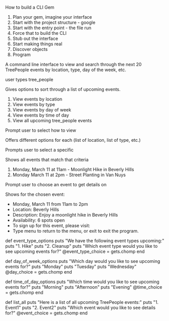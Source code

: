 

How to build a CLI Gem
  1. Plan your gem, imagine your interface
  2. Start with the project structure - google
  3. Start with the entry point - the file run
  4. Force that to build the CLI
5. Stub out the interface
6. Start making things real
7. Discover objects
8. Program

A command line interface to view and search through the next 20 TreePeople events by location, type, day of the week, etc.

user types tree_people

Gives options to sort through a list of upcoming events.

1. View events by location
2. View events by type
3. View events by day of week
4. View events by time of day
5. View all upcoming tree_people events

  Prompt user to select how to view

Offers different options for each (list of location, list of type, etc.)

  Prompts user to select a specific

Shows all events that match that criteria
1. Monday, March 11 at 11am - Moonlight Hike in Beverly Hills
2. Monday March 11 at 2pm - Street Planting in Van Nuys

  Prompt user to choose an event to get details on

Shows for the chosen event:
- Monday, March 11 from 11am to 2pm
- Location: Beverly Hills
- Description: Enjoy a moonlight hike in Beverly Hills
- Availability: 6 spots open
- To sign up for this event, please visit: <URL>
- Type menu to return to the menu, or exit to exit the program.





def event_type_options
  puts "We have the following event types upcoming:"
  puts "1. Hike"
  puts "2. Cleanup"
  puts "Which event type would you like to see upcoming events for?"
  @event_type_choice = gets.chomp
end

def day_of_week_options
  puts "Which day would you like to see upcoming events for?"
  puts "Monday"
  puts "Tuesday"
  puts "Wednesday"
  @day_choice = gets.chomp
end

def time_of_day_options
  puts "Which time would you like to see upcoming events for?"
  puts "Morning"
  puts "Afternoon"
  puts "Evening"
  @time_choice = gets.chomp
end

def list_all
  puts "Here is a list of all upcoming TreePeople events:"
  puts "1. Event1"
  puts "2. Event2"
  puts "Which event would you like to see details for?"
  @event_choice = gets.chomp
end
